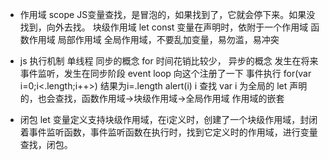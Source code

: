 - 作用域 scope
  JS变量查找，是冒泡的，如果找到了，它就会停下来。如果没找到，向外去找。
  块级作用域 let const 
  变量在声明时，依附于一个作用域
  函数作用域 局部作用域
  全局作用域，不要乱加变量，易勿滥，易冲突

- js 执行机制
  单线程 
  同步的概念 for 时间花销比较少，
  异步的概念 发生在将来
  事件监听，发生在同步阶段
    event loop  向这个注册了一下
  事件执行
  for(var i=0;i<.length;i++>) 结果为i=.length
    alert(i) i 查找  var i 为全局的
    let 声明的，也会查找，函数作用域->块级作用域->全局作用域 作用域的嵌套

- 闭包
  let 变量定义支持块级作用域，在i定义时，创建了一个块级作用域，封闭着事件监听函数，事件监听函数在执行时，找到它定义时的作用域，进行变量查找，闭包。
  